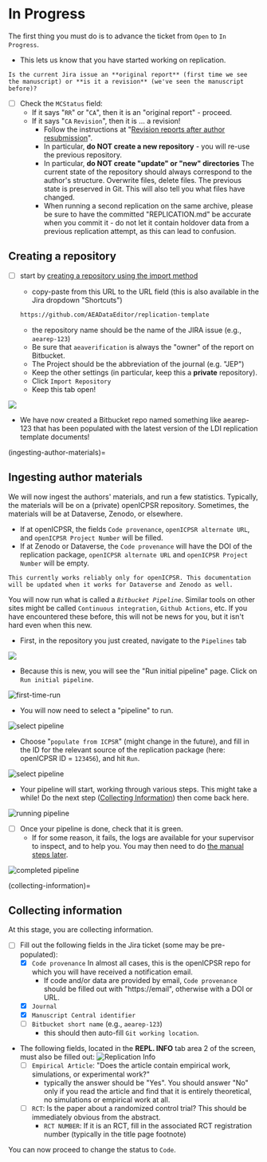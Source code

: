 
# In Progress  

The first thing you must do is to advance the ticket from `Open` to `In Progress`.

- This lets us know that you have started working on replication.


```{warning}
Is the current Jira issue an **original report** (first time we see the manuscript) or **is it a revision** (we've seen the manuscript before)?
```

- [ ] Check the `MCStatus` field: 
  - If it says "`RR`" or "`CA`", then it is an "original report" - proceed.
  - If it says "`CA` `Revision`", then it is ... a revision! 
    - Follow the instructions at "[Revision reports after author resubmission](aea-revision-reports-after-author-resubmission)".
    - In particular, **do NOT create a new repository** - you will re-use the previous repository.
    - In particular, **do NOT create "update" or "new" directories** The current state of the repository should always correspond to the author's structure. Overwrite files, delete files. The previous state is preserved in Git. This will also tell you what files have changed.
    - When running a second replication on the same archive, please be sure to have the committed "REPLICATION.md" be accurate when you commit it - do not let it contain holdover data from a previous replication attempt, as this can lead to confusion.

## Creating a repository

- [ ] start by [creating a repository using the import method](https://bitbucket.org/repo/import) 
    - copy-paste from this URL to the URL field (this is also available in the Jira dropdown "Shortcuts")

    ```bash
    https://github.com/AEADataEditor/replication-template
    ```

    - the repository name should be the name of the JIRA issue (e.g., `aearep-123`)
    - Be sure that `aeaverification` is always the "owner" of the report on Bitbucket. 
    - The Project should be the abbreviation of the journal (e.g. "JEP")
    - Keep the other settings (in particular, keep this a **private** repository).
    - Click `Import Repository`
    - Keep this tab open!

![](images/bitbucket_import_blank_2022.png)

- We have now created a Bitbucket repo named something like aearep-123 that has been populated with the latest version of the LDI replication template documents!

(ingesting-author-materials)=
## Ingesting author materials

We will now ingest the authors' materials, and run a few statistics. Typically, the materials will be on a (private) openICPSR repository. Sometimes, the materials will be at Dataverse, Zenodo, or elsewhere.

- If at openICPSR, the fields `Code provenance`, `openICPSR alternate URL`, and `openICPSR Project Number` will be filled.
- If at Zenodo or Dataverse, the `Code provenance` will have the DOI of the replication package, `openICPSR alternate URL` and `openICPSR Project Number` will be empty.


```{note}
This currently works reliably only for openICPSR. This documentation will be updated when it works for Dataverse and Zenodo as well.
```

You will now run what is called a *`Bitbucket Pipeline`*. Similar tools on other sites might be called `Continuous integration`, `Github Actions`, etc. If you have encountered these before, this will not be news for you, but it isn't hard even when this new.

- First, in the repository you just created, navigate to the `Pipelines` tab

![](images/jira-find-pipelines.png)

- Because this is new, you will see the "Run initial pipeline" page. Click on `Run initial pipeline`.

![first-time-run](images/jira-run-first-pipeline.png)

- You will now need to select a "pipeline" to run. 

![select pipeline](images/jira-select-pipeline.png)

- Choose "`populate from ICPSR`" (might change in the future), and fill in the ID for the relevant source of the replication package (here: openICPSR ID = `123456`), and hit `Run`.

![select pipeline](images/jira-run-pipeline-icpsr.png)

- Your pipeline will start, working through various steps. This might take a while! Do the next step ([Collecting Information](collecting-information)) then come back here.

![running pipeline](images/jira-run-pipeline-running.png)

- [ ] Once your pipeline is done, check that it is green.
  - If for some reason, it fails, the logs are available for your supervisor to inspect, and to help you. You may then need to do [the manual steps later](Manual1).

![completed pipeline](images/jira-run-pipeline-finished.png)

(collecting-information)=
## Collecting information 

At this stage, you are collecting information. 

- [ ] Fill out the following fields in the Jira ticket (some may be pre-populated):
    - [x] `Code provenance` In almost all cases, this is the openICPSR repo for which you will have received a notification email.
      - If code and/or data are provided by email, `Code provenance` should be filled out with  "https://email", otherwise with a DOI or URL.
    - [x] `Journal` 
    - [x] `Manuscript Central identifier`
    - [ ] `Bitbucket short name` (e.g., `aearep-123`) 
      - this should then auto-fill  `Git working location`.
- The following fields, located in the **REPL. INFO** tab area 2 of the screen, must also be filled out:
  ![Replication Info](images/jira-screen.png)
    - [ ] `Empirical Article`: "Does the article contain empirical work, simulations, or experimental work?" 
      - typically the answer should be "Yes". You should answer "No" only if you read the article and find that it is entirely theoretical, no simulations or empirical work at all.
    - [ ] `RCT`: Is the paper about a randomized control trial? This should be immediately obvious from the abstract.
      - `RCT NUMBER`: If it is an RCT, fill in the associated RCT registration number (typically in the title page footnote)

You can now proceed to change the status to `Code`.
